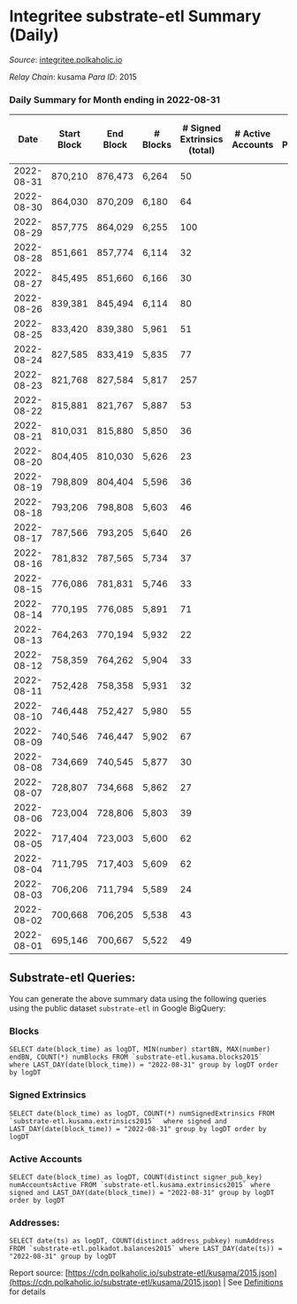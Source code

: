 # Integritee substrate-etl Summary (Daily)

_Source_: [integritee.polkaholic.io](https://integritee.polkaholic.io)

*Relay Chain*: kusama
*Para ID*: 2015



### Daily Summary for Month ending in 2022-08-31


| Date | Start Block | End Block | # Blocks | # Signed Extrinsics (total) | # Active Accounts | # Passive | # New | # Addresses with Balances | # Events | # Transfers | # XCM Transfers In | # XCM Transfers Out |
| ---- | ----------- | --------- | -------- | --------------------------- | ----------------- | --------- | ----- | ------------------------- | -------- | ----------- | ------------------ | ------------------- |
| 2022-08-31 | 870,210 | 876,473 | 6,264  | 50 |  |  |  | 12,600 | 12,808 | 29 ($49,408.86) | 2 ($0.38) |   |
| 2022-08-30 | 864,030 | 870,209 | 6,180  | 64 |  |  |  | 12,598 | 12,691 | 33 ($2,090.46) |   |   |
| 2022-08-29 | 857,775 | 864,029 | 6,255  | 100 |  |  |  | 12,594 | 13,039 | 56 ($1,245.09) |   |   |
| 2022-08-28 | 851,661 | 857,774 | 6,114  | 32 |  |  |  | 12,583 | 12,396 | 21 ($1,649.09) |   |   |
| 2022-08-27 | 845,495 | 851,660 | 6,166  | 30 |  |  |  | 12,579 | 12,496 | 21 ($2,669.28) |   |   |
| 2022-08-26 | 839,381 | 845,494 | 6,114  | 80 |  |  |  | 12,575 | 12,636 | 64 ($7,190.07) |   |   |
| 2022-08-25 | 833,420 | 839,380 | 5,961  | 51 |  |  |  | 12,574 | 12,201 | 32 ($2,666.11) |   |   |
| 2022-08-24 | 827,585 | 833,419 | 5,835  | 77 |  |  |  | 12,573 | 17,849 | 1,311 ($217,953.20) |   |   |
| 2022-08-23 | 821,768 | 827,584 | 5,817  | 257 |  |  |  | 11,587 | 12,946 | 231 ($18,276.40) |   | 1 ($0.34) |
| 2022-08-22 | 815,881 | 821,767 | 5,887  | 53 |  |  |  | 11,583 | 12,066 | 34 ($19,632.50) |   |   |
| 2022-08-21 | 810,031 | 815,880 | 5,850  | 36 |  |  |  | 11,574 | 11,894 | 24 ($17,590.81) |   |   |
| 2022-08-20 | 804,405 | 810,030 | 5,626  | 23 |  |  |  | 11,571 | 11,376 | 17 ($1,653.22) |   |   |
| 2022-08-19 | 798,809 | 804,404 | 5,596  | 36 |  |  |  | 11,571 | 11,381 | 24 ($3,683.46) |   |   |
| 2022-08-18 | 793,206 | 798,808 | 5,603  | 46 |  |  |  | 11,571 | 11,451 | 24 ($33,688.80) |   |   |
| 2022-08-17 | 787,566 | 793,205 | 5,640  | 26 |  |  |  | 11,568 | 11,411 | 11 ($1,159.15) |   |   |
| 2022-08-16 | 781,832 | 787,565 | 5,734  | 37 |  |  |  | 11,567 | 11,676 | 20 ($85,271.45) |   |   |
| 2022-08-15 | 776,086 | 781,831 | 5,746  | 33 |  |  |  | 11,566 | 11,676 | 22 ($6,303.87) |   |   |
| 2022-08-14 | 770,195 | 776,085 | 5,891  | 71 |  |  |  | 11,565 | 12,161 | 48 ($10,002.13) |   |   |
| 2022-08-13 | 764,263 | 770,194 | 5,932  | 22 |  |  |  | 11,565 | 11,982 | 15 ($1,299.42) |   |   |
| 2022-08-12 | 758,359 | 764,262 | 5,904  | 33 |  |  |  | 11,564 | 11,984 | 21 ($1,751.00) |   |   |
| 2022-08-11 | 752,428 | 758,358 | 5,931  | 32 |  |  |  | 11,561 | 12,038 | 17 ($3,657.02) |   |   |
| 2022-08-10 | 746,448 | 752,427 | 5,980  | 55 |  |  |  | 11,557 | 12,261 | 39 ($26,232.40) |   | 1 ($7.61) |
| 2022-08-09 | 740,546 | 746,447 | 5,902  | 67 |  |  |  | 11,551 | 12,161 | 42 ($17,838.55) |   | 1 ($157.35) |
| 2022-08-08 | 734,669 | 740,545 | 5,877  | 30 |  |  |  | 11,545 | 11,922 | 19 ($17,473.02) |   |   |
| 2022-08-07 | 728,807 | 734,668 | 5,862  | 27 |  |  |  | 11,539 | 11,878 | 20 ($1,456.29) |   |   |
| 2022-08-06 | 723,004 | 728,806 | 5,803  | 39 |  |  |  | 11,537 | 11,807 | 21 ($8,607.02) |   |   |
| 2022-08-05 | 717,404 | 723,003 | 5,600  | 62 |  |  |  | 11,534 | 11,525 | 49 ($73,485.71) |   |   |
| 2022-08-04 | 711,795 | 717,403 | 5,609  | 62 |  |  |  | 11,533 | 11,576 | 50 ($421,052.79) |   |   |
| 2022-08-03 | 706,206 | 711,794 | 5,589  | 24 |  |  |  | 11,518 | 11,313 | 20 ($289,766.90) |   |   |
| 2022-08-02 | 700,668 | 706,205 | 5,538  | 43 |  |  |  | 11,515 | 11,298 | 27 ($3,384.18) |   |   |
| 2022-08-01 | 695,146 | 700,667 | 5,522  | 49 |  |  |  | 11,515 | 11,312 | 33 ($40,952.71) | 1 ($6.76) |   |

## Substrate-etl Queries:
You can generate the above summary data using the following queries using the public dataset `substrate-etl` in Google BigQuery:


### Blocks
```
SELECT date(block_time) as logDT, MIN(number) startBN, MAX(number) endBN, COUNT(*) numBlocks FROM `substrate-etl.kusama.blocks2015`  where LAST_DAY(date(block_time)) = "2022-08-31" group by logDT order by logDT
```


### Signed Extrinsics
```
SELECT date(block_time) as logDT, COUNT(*) numSignedExtrinsics FROM `substrate-etl.kusama.extrinsics2015`  where signed and LAST_DAY(date(block_time)) = "2022-08-31" group by logDT order by logDT
```


### Active Accounts
```
SELECT date(block_time) as logDT, COUNT(distinct signer_pub_key) numAccountsActive FROM `substrate-etl.kusama.extrinsics2015` where signed and LAST_DAY(date(block_time)) = "2022-08-31" group by logDT order by logDT
```


### Addresses:
```
SELECT date(ts) as logDT, COUNT(distinct address_pubkey) numAddress FROM `substrate-etl.polkadot.balances2015` where LAST_DAY(date(ts)) = "2022-08-31" group by logDT
```



Report source: [https://cdn.polkaholic.io/substrate-etl/kusama/2015.json](https://cdn.polkaholic.io/substrate-etl/kusama/2015.json) | See [Definitions](/DEFINITIONS.md) for details
